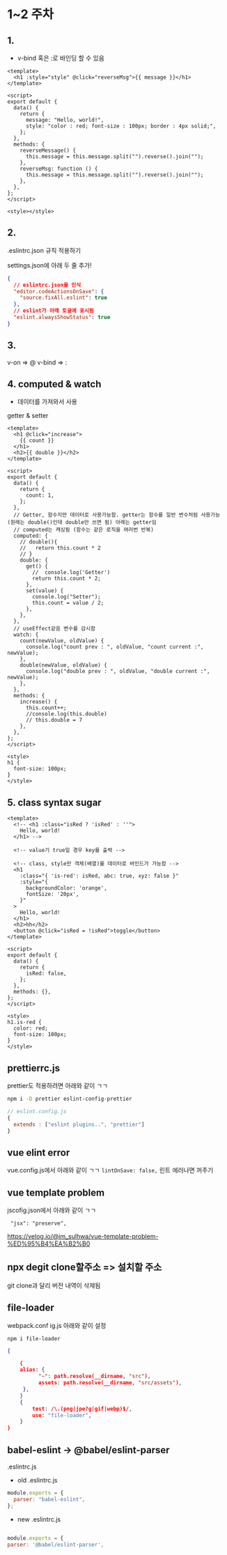 # 1~2 주차

## 1.

- v-bind 혹은 :로 바인딩 할 수 있음

```vue
<template>
  <h1 :style="style" @click="reverseMsg">{{ message }}</h1>
</template>

<script>
export default {
  data() {
    return {
      message: "Hello, world!",
      style: "color : red; font-size : 100px; border : 4px solid;",
    };
  },
  methods: {
    reverseMessage() {
      this.message = this.message.split("").reverse().join("");
    },
    reverseMsg: function () {
      this.message = this.message.split("").reverse().join("");
    },
  },
};
</script>

<style></style>
```

## 2.

.eslintrc.json 규칙 적용하기

settings.json에 아래 두 줄 추가!

```json
{
  // eslintrc.json을 인식
  "editor.codeActionsOnSave": {
    "source.fixAll.eslint": true
  },
  // eslint가 아래 토글에 표시됨
  "eslint.alwaysShowStatus": true
}
```

## 3.

v-on => @
v-bind => :

## 4. computed & watch

- 데이터를 가져와서 사용

getter & setter

```vue
<template>
  <h1 @click="increase">
    {{ count }}
  </h1>
  <h2>{{ double }}</h2>
</template>

<script>
export default {
  data() {
    return {
      count: 1,
    };
  },
  // Getter, 함수지만 데이터로 사용가능함. getter는 함수를 일반 변수처럼 사용가능 (원래는 double()인데 double만 쓰면 됨) 아래는 getter임
  // computed는 캐싱됨 (함수는 같은 로직을 여러번 반복)
  computed: {
    // double(){
    //   return this.count * 2
    // }
    double: {
      get() {
        //  console.log('Getter')
        return this.count * 2;
      },
      set(value) {
        console.log("Setter");
        this.count = value / 2;
      },
    },
  },
  // useEffect같음 변수를 감시함
  watch: {
    count(newValue, oldValue) {
      console.log("count prev : ", oldValue, "count current :", newValue);
    },
    double(newValue, oldValue) {
      console.log("double prev : ", oldValue, "double current :", newValue);
    },
  },
  methods: {
    increase() {
      this.count++;
      //console.log(this.double)
      // this.double = 7
    },
  },
};
</script>

<style>
h1 {
  font-size: 100px;
}
</style>
```

## 5. class syntax sugar

```vue
<template>
  <!-- <h1 :class="isRed ? 'isRed' : ''">
    Hello, world!
  </h1> -->

  <!-- value기 true일 경우 key를 출력 -->

  <!-- class, style만 객체(배열)를 데이터로 바인드가 가능함 -->
  <h1
    :class="{ 'is-red': isRed, abc: true, xyz: false }"
    :style="{
      backgroundColor: 'orange',
      fontSize: '20px',
    }"
  >
    Hello, world!
  </h1>
  <h2>hh</h2>
  <button @click="isRed = !isRed">toggle</button>
</template>

<script>
export default {
  data() {
    return {
      isRed: false,
    };
  },
  methods: {},
};
</script>

<style>
h1.is-red {
  color: red;
  font-size: 100px;
}
</style>
```

## prettierrc.js

prettier도 적용하려면 아래와 같이 ㄱㄱ

```bash
npm i -D prettier eslint-config-prettier
```

```js
// eslint.config.js
{
  extends : ["eslint plugins..", "prettier"]
}
```

## vue elint error

vue.config.js에서 아래와 같이 ㄱㄱ
`lintOnSave: false,` 린트 에러나면 꺼주기

## vue template problem

jscofig.json에서 아래와 같이 ㄱㄱ

` "jsx": "preserve",`

https://velog.io/@im_sulhwa/vue-template-problem-%ED%95%B4%EA%B2%B0

## npx degit clone할주소 => 설치할 주소

git clone과 달리 버전 내역이 삭제됨

## file-loader

webpack.conf
ig.js 아래와 같이 설정

`npm i file-loader`

```json
{

    {
    alias: {
          "~": path.resolve(__dirname, "src"),
          assets: path.resolve(__dirname, "src/assets"),
     },
    }
    {
        test: /\.(png|jpe?g|gif|webp)$/,
        use: "file-loader",
    }
}
```

## babel-eslint -> @babel/eslint-parser

.eslintrc.js

- old .eslintrc.js

```js
module.exports = {
  parser: "babel-eslint",
};
```

- new .eslintrc.js

```js

module.exports = {
parser: '@babel/eslint-parser',

```

